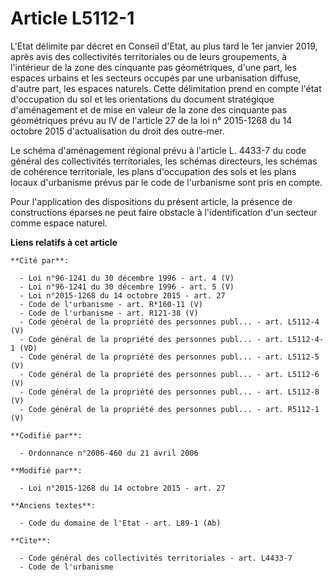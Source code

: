# Article L5112-1

L'Etat délimite par décret en Conseil d'Etat, au plus tard le 1er janvier 2019, après avis des collectivités territoriales ou
de leurs groupements, à l'intérieur de la zone des cinquante pas géométriques, d'une part, les espaces urbains et les
secteurs occupés par une urbanisation diffuse, d'autre part, les espaces naturels. Cette délimitation prend en compte l'état
d'occupation du sol et les orientations du document stratégique d'aménagement et de mise en valeur de la zone des cinquante
pas géométriques prévu au 
IV de l'article 27 de la loi n° 2015-1268 du 14 octobre 2015
d'actualisation du droit des outre-mer. 

Le schéma d'aménagement régional prévu à l'article L. 4433-7 du code général des collectivités territoriales, les schémas
directeurs, les schémas de cohérence territoriale, les plans d'occupation des sols et les plans locaux d'urbanisme prévus par
le code de l'urbanisme sont pris en compte. 

Pour l'application des dispositions du présent article, la présence de constructions éparses ne peut faire obstacle à
l'identification d'un secteur comme espace naturel.

**Liens relatifs à cet article**

	**Cité par**:

	  - Loi n°96-1241 du 30 décembre 1996 - art. 4 (V)
	  - Loi n°96-1241 du 30 décembre 1996 - art. 5 (V)
	  - Loi n°2015-1268 du 14 octobre 2015 - art. 27
	  - Code de l'urbanisme - art. R*160-11 (V)
	  - Code de l'urbanisme - art. R121-38 (V)
	  - Code général de la propriété des personnes publ... - art. L5112-4 (V)
	  - Code général de la propriété des personnes publ... - art. L5112-4-1 (VD)
	  - Code général de la propriété des personnes publ... - art. L5112-5 (V)
	  - Code général de la propriété des personnes publ... - art. L5112-6 (V)
	  - Code général de la propriété des personnes publ... - art. L5112-8 (V)
	  - Code général de la propriété des personnes publ... - art. R5112-1 (V)

	**Codifié par**:

	  - Ordonnance n°2006-460 du 21 avril 2006

	**Modifié par**:

	  - Loi n°2015-1268 du 14 octobre 2015 - art. 27

	**Anciens textes**:

	  - Code du domaine de l'Etat - art. L89-1 (Ab)

	**Cite**:

	  - Code général des collectivités territoriales - art. L4433-7
	  - Code de l'urbanisme

